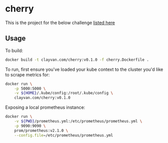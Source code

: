 # cherry

This is the project for the below challenge [listed here](https://gist.github.com/stmpy/ea13965c5f3263f2b03cb26c44d5b8df)

## Usage

To build:
```sh
docker build -t clayvan.com/cherry:v0.1.0 -f cherry.Dockerfile .
```

To run, first ensure you've loaded your kube context to the cluster you'd like to scrape metrics for:
```sh
docker run \
    -p 5000:5000 \
    -v ${HOME}/.kube/config:/root/.kube/config \
    clayvan.com/cherry:v0.1.0
```

Exposing a local prometheus instance:
```sh
docker run \
    -v ${PWD}/prometheus.yml:/etc/prometheus/prometheus.yml \
    -p 9090:9090 \
    prom/prometheus:v2.1.0 \
    --config.file=/etc/prometheus/prometheus.yml
```